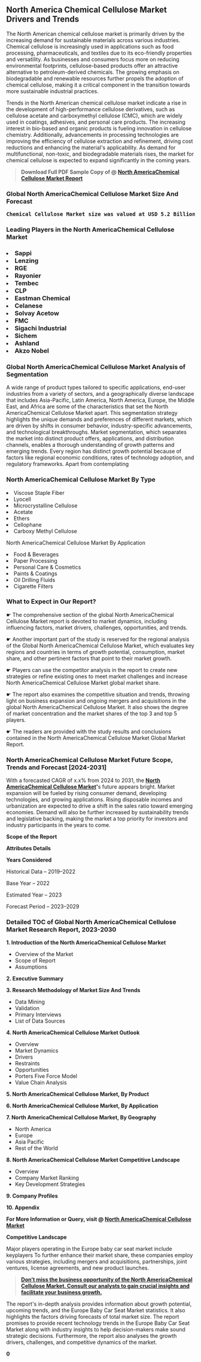 <p> <h2>North America Chemical Cellulose Market Drivers and Trends</h2><p>The North American chemical cellulose market is primarily driven by the increasing demand for sustainable materials across various industries. Chemical cellulose is increasingly used in applications such as food processing, pharmaceuticals, and textiles due to its eco-friendly properties and versatility. As businesses and consumers focus more on reducing environmental footprints, cellulose-based products offer an attractive alternative to petroleum-derived chemicals. The growing emphasis on biodegradable and renewable resources further propels the adoption of chemical cellulose, making it a critical component in the transition towards more sustainable industrial practices.</p><p>Trends in the North American chemical cellulose market indicate a rise in the development of high-performance cellulose derivatives, such as cellulose acetate and carboxymethyl cellulose (CMC), which are widely used in coatings, adhesives, and personal care products. The increasing interest in bio-based and organic products is fueling innovation in cellulose chemistry. Additionally, advancements in processing technologies are improving the efficiency of cellulose extraction and refinement, driving cost reductions and enhancing the material's applicability. As demand for multifunctional, non-toxic, and biodegradable materials rises, the market for chemical cellulose is expected to expand significantly in the coming years.</p></p><blockquote id="" class=""><strong>Download Full PDF Sample Copy of @&nbsp;<a href="https://www.verifiedmarketreports.com/download-sample/?rid=500073&utm_source=GitHub-Jan&utm_medium=264" target="_blank">North AmericaChemical Cellulose Market Report</a>&nbsp;&nbsp;</strong></blockquote><h3 id="" class=""><strong>Global&nbsp;North AmericaChemical Cellulose Market Size And Forecast</strong></h3><pre class="reader-text-block__code-block"><strong>Chemical Cellulose Market size was valued at USD 5.2 Billion in 2022 and is projected to reach USD 8.6 Billion by 2030, growing at a CAGR of 7.3% from 2024 to 2030.</strong></pre><h3 id="" class="">Leading Players in the&nbsp;North AmericaChemical Cellulose Market</h3><h3 class=""></Li><Li>Sappi</Li><Li> Lenzing</Li><Li> RGE</Li><Li> Rayonier</Li><Li> Tembec</Li><Li> CLP</Li><Li> Eastman Chemical</Li><Li> Celanese</Li><Li> Solvay Acetow</Li><Li> FMC</Li><Li> Sigachi Industrial</Li><Li> Sichem</Li><Li> Ashland</Li><Li> Akzo Nobel</h3><h3 id="" class="">Global&nbsp;North AmericaChemical Cellulose Market Analysis of Segmentation</h3><p id="" class="">A wide range of product types tailored to specific applications, end-user industries from a variety of sectors, and a geographically diverse landscape that includes Asia-Pacific, Latin America, North America, Europe, the Middle East, and Africa are some of the characteristics that set the North AmericaChemical Cellulose Market apart. This segmentation strategy highlights the unique demands and preferences of different markets, which are driven by shifts in consumer behavior, industry-specific advancements, and technological breakthroughs. Market segmentation, which separates the market into distinct product offers, applications, and distribution channels, enables a thorough understanding of growth patterns and emerging trends. Every region has distinct growth potential because of factors like regional economic conditions, rates of technology adoption, and regulatory frameworks. Apart from contemplating</p><h3 id="" class="">North AmericaChemical Cellulose Market&nbsp;By Type</h3><p></Li><Li>Viscose Staple Fiber</Li><Li> Lyocell</Li><Li> Microcrystalline Cellulose</Li><Li> Acetate</Li><Li> Ethers</Li><Li> Cellophane</Li><Li> Carboxy Methyl Cellulose</p><div class="" data-test-id=""><p>North AmericaChemical Cellulose Market&nbsp;By Application</p></div><p class=""></Li><Li>Food & Beverages</Li><Li> Paper Processing</Li><Li> Personal Care & Cosmetics</Li><Li> Paints & Coatings</Li><Li> Oil Drilling Fluids</Li><Li> Cigarette Filters</p><div class="" data-test-id=""><h3><span class="">What to Expect in Our Report?</span></h3></div><div class="" data-test-id=""><p><span class="">☛ The comprehensive section of the global North AmericaChemical Cellulose Market report is devoted to market dynamics, including influencing factors, market drivers, challenges, opportunities, and trends.</span></p></div><div class="" data-test-id=""><p><span class="">☛ Another important part of the study is reserved for the regional analysis of the Global North AmericaChemical Cellulose Market, which evaluates key regions and countries in terms of growth potential, consumption, market share, and other pertinent factors that point to their market growth.</span></p></div><div class="" data-test-id=""><p><span class="">☛ Players can use the competitor analysis in the report to create new strategies or refine existing ones to meet market challenges and increase North AmericaChemical Cellulose Market global market share.</span></p></div><div class="" data-test-id=""><p><span class="">☛ The report also examines the competitive situation and trends, throwing light on business expansion and ongoing mergers and acquisitions in the global North AmericaChemical Cellulose Market. It also shows the degree of market concentration and the market shares of the top 3 and top 5 players.</span></p></div><div class="" data-test-id=""><p><span class="">☛ The readers are provided with the study results and conclusions contained in the North AmericaChemical Cellulose Market Global Market Report.</span></p></div><div class="" data-test-id=""><h3><span class="">North AmericaChemical Cellulose Market Future Scope, Trends and Forecast [2024-2031]</span></h3></div><div class="" data-test-id=""><p><span class="">With a forecasted CAGR of x.x% from 2024 to 2031, the <strong><a href="https://www.verifiedmarketreports.com/download-sample/?rid=500073&utm_source=GitHub-Jan&utm_medium=264" target="_blank">North AmericaChemical Cellulose Market</a>'</strong>s future appears bright. Market expansion will be fueled by rising consumer demand, developing technologies, and growing applications. Rising disposable incomes and urbanization are expected to drive a shift in the sales ratio toward emerging economies. Demand will also be further increased by sustainability trends and legislative backing, making the market a top priority for investors and industry participants in the years to come.</span></p><p id="ember66" class="ember-view reader-text-block__paragraph"><strong>Scope of the Report</strong></p><p id="ember67" class="ember-view reader-text-block__paragraph"><strong>Attributes Details</strong></p><p id="ember68" class="ember-view reader-text-block__paragraph"><strong>Years Considered</strong></p><p id="ember69" class="ember-view reader-text-block__paragraph">Historical Data &ndash; 2019&ndash;2022</p><p id="ember70" class="ember-view reader-text-block__paragraph">Base Year &ndash; 2022</p><p id="ember71" class="ember-view reader-text-block__paragraph">Estimated Year &ndash; 2023</p><p id="ember72" class="ember-view reader-text-block__paragraph">Forecast Period &ndash; 2023&ndash;2029</p></div><h3 id="" class="">Detailed TOC of Global North AmericaChemical Cellulose Market Research Report, 2023-2030</h3><p id="" class=""><strong>1. Introduction of the North AmericaChemical Cellulose Market</strong></p><ul><li>Overview of the Market</li><li>Scope of Report</li><li>Assumptions</li></ul><p id="" class=""><strong>2. Executive Summary</strong></p><p id="" class=""><strong>3. Research Methodology of Market Size And Trends</strong></p><ul><li>Data Mining</li><li>Validation</li><li>Primary Interviews</li><li>List of Data Sources</li></ul><p id="" class=""><strong>4. North AmericaChemical Cellulose Market Outlook</strong></p><ul><li>Overview</li><li>Market Dynamics</li><li>Drivers</li><li>Restraints</li><li>Opportunities</li><li>Porters Five Force Model</li><li>Value Chain Analysis</li></ul><p id="" class=""><strong>5. North AmericaChemical Cellulose Market, By Product</strong></p><p id="" class=""><strong>6. North AmericaChemical Cellulose Market, By Application</strong></p><p id="" class=""><strong>7. North AmericaChemical Cellulose Market, By Geography</strong></p><ul><li>North America</li><li>Europe</li><li>Asia Pacific</li><li>Rest of the World</li></ul><p id="" class=""><strong>8. North AmericaChemical Cellulose Market Competitive Landscape</strong></p><ul><li>Overview</li><li>Company Market Ranking</li><li>Key Development Strategies</li></ul><p id="" class=""><strong>9. Company Profiles</strong></p><p id="" class=""><strong>10. Appendix</strong></p><p><strong>For More Information or Query, visit&nbsp;@ <a href="https://www.verifiedmarketreports.com/product/chemical-cellulose-market-size-and-forecast/" target="_blank">North AmericaChemical Cellulose Market</a></strong></p><p id="ember61" class="ember-view reader-text-block__paragraph"><strong>Competitive Landscape</strong></p><p id="ember62" class="ember-view reader-text-block__paragraph">Major players operating in the Europe baby car seat market include keyplayers To further enhance their market share, these companies employ various strategies, including mergers and acquisitions, partnerships, joint ventures, license agreements, and new product launches.</p><blockquote id="ember63" class="ember-view reader-text-block__blockquote"><strong><a href="https://www.verifiedmarketreports.com/download-sample/?rid=500073&utm_source=GitHub-Jan&utm_medium=264" target="_blank">Don&rsquo;t miss the business opportunity of the North AmericaChemical Cellulose Market. Consult our analysts to gain crucial insights and facilitate your business growth.</a></strong></blockquote><p id="ember64" class="ember-view reader-text-block__paragraph">The report's in-depth analysis provides information about growth potential, upcoming trends, and the Europe Baby Car Seat Market statistics. It also highlights the factors driving forecasts of total market size. The report promises to provide recent technology trends in the Europe Baby Car Seat Market along with industry insights to help decision-makers make sound strategic decisions. Furthermore, the report also analyses the growth drivers, challenges, and competitive dynamics of the market.</p><p class="ember-view reader-text-block__paragraph"><strong>0</strong></p>

